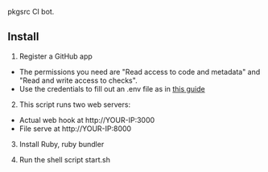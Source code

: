 pkgsrc CI bot.

## Install

1. Register a GitHub app
- The permissions you need are "Read access to code and metadata" and "Read and write access to checks".
- Use the credentials to fill out an .env file as in [this guide](https://developer.github.com/apps/quickstart-guides/setting-up-your-development-environment/)

2. This script runs two web servers:
- Actual web hook at http://YOUR-IP:3000
- File serve at http://YOUR-IP:8000

3. Install Ruby, ruby bundler

4. Run the shell script start.sh

